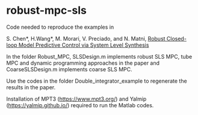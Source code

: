 # robust-mpc-sls
Code needed to reproduce the examples in 

S. Chen*, H.Wang*, M. Morari, V. Preciado, and N. Matni, [Robust Closed-loop Model Predictive Control via System Level Synthesis](https://arxiv.org/pdf/1911.06842.pdf)

In the folder Robust_MPC, SLSDesign.m implements robust SLS MPC, tube MPC and dynamic programming approaches in the paper and CoarseSLSDesign.m implements coarse SLS MPC.

Use the codes in the folder Double_integrator_example to regenerate the results in the paper.

Installation of MPT3 (https://www.mpt3.org/) and Yalmip (https://yalmip.github.io/) required to run the Matlab codes.